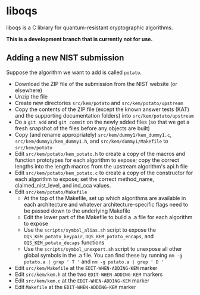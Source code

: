 liboqs
======

liboqs is a C library for quantum-resistant cryptographic algorithms.

**This is a development branch that is currently not for use.**

Adding a new NIST submission
----------------------------

Suppose the algorithm we want to add is called `potato`.

- Download the ZIP file of the submission from the NIST website (or elsewhere)
- Unzip the file
- Create new directories `src/kem/potato` and `src/kem/potato/upstream`
- Copy the contents of the ZIP file (except the known answer tests (KAT) and the supporting documentation folders) into `src/kem/potato/upstream`
- Do a `git add` and `git commit` on the newly added files (so that we get a fresh snapshot of the files before any objects are built)
- Copy (and rename appropriately) `src/kem/dummy1/kem_dummy1.c`, `src/kem/dummy1/kem_dummy1.h`, and `src/kem/dummy1/Makefile` to `src/kem/potato`
- Edit `src/kem/potato/kem_potato.h` to create a copy of the macros and function prototypes for each algorithm to expose; copy the correct lengths into the length macros from the upstream algorithm's api.h file
- Edit `src/kem/potato/kem_potato.c` to create a copy of the constructor for each algorithm to expose; set the correct method_name, claimed_nist_level, and ind_cca values.
- Edit `src/kem/potato/Makefile`
	- At the top of the Makefile, set up which algorithms are available in each architecture and whatever architecture-specific flags need to be passed down to the underlying Makefile
	- Edit the lower part of the Makefile to build a .a file for each algorithm to expose
	- Use the `scripts/symbol_alias.sh` script to expose the `OQS_KEM_potato_keypair`, `OQS_KEM_potato_encaps`, and `OQS_KEM_potato_decaps` functions
	- Use the `scripts/symbol_unexport.sh` script to unexpose all other global symbols in the .a file.  You can find these by running `nm -g potato.a | grep ' T '` and `nm -g potato.a | grep ' D '`
- Edit `src/kem/Makefile` at the `EDIT-WHEN-ADDING-KEM` marker
- Edit `src/kem/kem.h` at the two `EDIT-WHEN-ADDING-KEM` markers
- Edit `src/kem/kem.c` at the `EDIT-WHEN-ADDING-KEM` marker
- Edit `Makefile` at the `EDIT-WHEN-ADDING-KEM` marker
